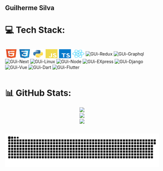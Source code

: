## Guilherme Silva

# 💻 Tech Stack:

<div style="display: inline_block"><br>
<img align="center" alt="Gui-HTML" height="30" width="40" src="https://raw.githubusercontent.com/devicons/devicon/master/icons/html5/html5-original.svg">
<img align="center" alt="Gui-CSS" height="30" width="40" src="https://raw.githubusercontent.com/devicons/devicon/master/icons/css3/css3-original.svg">   <img align="center" alt="GUi-Python" height="30" width="40" src="https://raw.githubusercontent.com/devicons/devicon/master/icons/python/python-original.svg">  
<img align="center" alt="GUi-Js" height="30" width="40" src="https://raw.githubusercontent.com/devicons/devicon/master/icons/javascript/javascript-plain.svg">
<img align="center" alt="GUi-Ts" height="30" width="40" src="https://raw.githubusercontent.com/devicons/devicon/master/icons/typescript/typescript-plain.svg">
<img align="center" alt="Gui-React" height="30" width="40" src="https://raw.githubusercontent.com/devicons/devicon/master/icons/react/react-original.svg">
<img align="center" alt="GUi-Redux" height="30" width="40" src="https://cdn.jsdelivr.net/gh/devicons/devicon/icons/redux/redux-original.svg">
<img align="center" alt="GUi-Graphql" height="30" width="40" src="https://cdn.jsdelivr.net/gh/devicons/devicon/icons/graphql/graphql-plain-wordmark.svg" >
<img align="center" alt="GUi-Next" height="30" width="40" src="https://cdn.jsdelivr.net/gh/devicons/devicon/icons/nextjs/nextjs-line.svg">
<img align="center" alt="GUi-Linux" height="30" width="40" src="https://cdn.jsdelivr.net/gh/devicons/devicon/icons/linux/linux-original.svg" >
<img align="center" alt="GUi-Node" height="30" width="40" src="https://cdn.jsdelivr.net/gh/devicons/devicon/icons/nodejs/nodejs-original.svg">
<img align="center" alt="GUi-EXpress" height="30" width="40" src="https://cdn.jsdelivr.net/gh/devicons/devicon/icons/express/express-original.svg">
<img align="center" alt="GUi-Django" height="30" width="40" src="https://cdn.jsdelivr.net/gh/devicons/devicon/icons/django/django-plain.svg">
<img align="center" alt="GUi-Vue" height="30" width="40" src="https://cdn.jsdelivr.net/gh/devicons/devicon/icons/vuejs/vuejs-original-wordmark.svg">
<img align="center" alt="GUi-Dart" height="30" width="40" src="https://cdn.jsdelivr.net/gh/devicons/devicon/icons/dart/dart-original.svg">
<img align="center" alt="GUi-Flutter" height="30" width="40" src="https://cdn.jsdelivr.net/gh/devicons/devicon/icons/flutter/flutter-original.svg">

</div>
</Br>

# 📊 GitHub Stats:

<div align="center">
  <a href="https://github.com/Guilherme013S">

![](https://github-readme-stats.vercel.app/api?username=Guilherme013S&theme=synthwave&hide_border=false&include_all_commits=false&count_private=false)
    <br/>
![](https://github-readme-streak-stats.herokuapp.com/?user=Guilherme013S&theme=synthwave&hide_border=false)
    <br/>
![](https://github-readme-stats.vercel.app/api/top-langs/?username=Guilherme013S&theme=synthwave&hide_border=false&include_all_commits=false&count_private=false&layout=compact)

</div>
  
  ##
  
  ![Snake animation](https://github.com/Guilherme013S/Guilherme013S/blob/output/github-contribution-grid-snake.svg)
